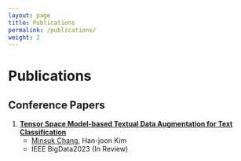 ```yaml
---
layout: page
title: Publications
permalink: /publications/
weight: 2
---
```


# **Publications**

## Conference Papers

1. [**Tensor Space Model-based Textual Data Augmentation for Text Classification**](tensor.pdf)
   - <u>Minsuk Chang</u>, Han-joon Kim
   - IEEE BigData2023 (In Review)

